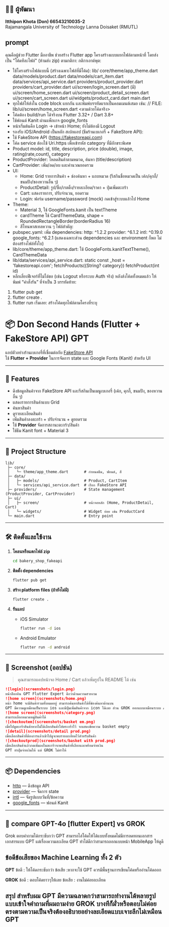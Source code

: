 
## 👨‍💻 ผู้พัฒนา
**Itthipon Khota (Don) 66543210035-2**  
Rajamangala University of Technology Lanna Doisaket (RMUTL)

## prompt 
คุณคือผู้ช่วย Flutter มืออาชีพ ช่วยสร้าง Flutter app โครงสร้างแบบแยกไฟล์ตามหน้าที่ โดยส่งเป็น "โค้ดทีละไฟล์" (ห้ามส่ง zip) ตามกติกา:
กติกาเอาต์พุต:
- ใช้โครงสร้างไฟล์แบบนี้ (สร้างเฉพาะไฟล์ที่มีโค้ด):
  lib/
    core/theme/app_theme.dart
    data/models/product.dart
    data/models/cart_item.dart
    data/services/api_service.dart
    providers/product_provider.dart
    providers/cart_provider.dart
    ui/screen/login_screen.dart (มี)
    ui/screen/home_screen.dart
    ui/screen/product_detail_screen.dart
    ui/screen/cart_screen.dart
    ui/widgets/product_card.dart
    main.dart
- ทุกไฟล์ให้ส่งใน code block แยกกัน และพิมพ์บรรทัดแรกเป็นคอมเมนต์เสมอ เช่น:
  // FILE: lib/ui/screen/home_screen.dart
  <ตามด้วยโค้ดจริง>
- โค้ดต้อง build/run ได้จริงบน Flutter 3.32+ / Dart 3.8+
- ใช้ฟอนต์ Kanit ผ่านแพ็กเกจ google_fonts
- หน้าเริ่มต้นคือ Login → เข้าหน้า Home; ยังไม่ต้องมี Logout
- รองรับ iOS/Android เป็นหลัก
สเปกแอป (ธีมร้านเบเกอรี่ + FakeStore API):
- ใช้ FakeStore API (https://fakestoreapi.com)
- โค้ด service ต้องใช้ Uri.https เพื่อเข้ารหัส category ที่มีอักขระพิเศษ
- Product model: id, title, description, price (double), image, rating(rate,count), category
- ProductProvider: โหลดสินค้าตามหมวด, ค้นหา (title/description)
- CartProvider: เพิ่ม/ลด/ลบ และคำนวณยอดรวม
- UI:
  - Home: Grid รายการสินค้า + ช่องค้นหา + แถบหมวด (รีสกินชื่อหมวดเป็น เค้ก/คุกกี้/ขนมปัง/ของหวานอื่น ๆ)
  - ProductDetail: รูป/ชื่อ/เรตติ้ง/รายละเอียด/ราคา + ปุ่มเพิ่มตะกร้า
  - Cart: แสดงรายการ, ปรับจำนวน, ยอดรวม
  - Login: ฟอร์ม username/password (mock) กดเข้าสู่ระบบแล้วไป Home
- Theme:
  - Material 3, ใช้ GoogleFonts.kanit เป็น textTheme
  - cardTheme ใช้ CardThemeData, shape = RoundedRectangleBorder(borderRadius 16)
  - สีโทนพาสเทลหวาน ๆ
ไฟล์สำคัญ:
- pubspec.yaml: เพิ่ม dependencies:
    http: ^1.2.2
    provider: ^6.1.2
    intl: ^0.19.0
    google_fonts: ^6.2.1
  (แสดงเฉพาะส่วน dependencies และ environment ก็พอ ไม่ต้องสร้างไฟล์ทั้งใบ)
- lib/core/theme/app_theme.dart: ใช้ GoogleFonts.kanitTextTheme(), CardThemeData
- lib/data/services/api_service.dart:
    static const _host = 'fakestoreapi.com';
    fetchProducts({String? category})
    fetchProduct(int id)
- หลีกเลี่ยงฟีเจอร์ที่ไม่ได้ขอ (เช่น Logout หรือระบบ Auth จริง)
หลังส่งโค้ดทั้งหมดแล้ว ให้พิมพ์ “คำสั่งรัน” ที่จำเป็น 3 บรรทัดท้าย:
1) flutter pub get
2) flutter create .
3) flutter run
เริ่มเลย: สร้างโค้ดทุกไฟล์ตามโครงที่ระบุ

# 📦 Don Second Hands (Flutter + FakeStore API) GPT 

แอปตัวอย่างร้านเบเกอรี่ที่เชื่อมต่อกับ [FakeStore API](https://fakestoreapi.com/docs)  
ใช้ **Flutter + Provider** ในการจัดการ state และ Google Fonts (Kanit) สำหรับ UI

---

## 🚀 Features
- ดึงข้อมูลสินค้าจาก FakeStore API และรีสกินเป็นเมนูเบเกอรี่ (เค้ก, คุกกี้, ขนมปัง, ของหวานอื่น ๆ)
- แสดงรายการสินค้าแบบ Grid
- ค้นหาสินค้า
- ดูรายละเอียดสินค้า
- เพิ่มสินค้าลงตะกร้า + ปรับจำนวน + ดูยอดรวม
- ใช้ **Provider** จัดการสถานะตะกร้า/สินค้า
- ใช้ธีม Kanit font + Material 3

---

## 📂 Project Structure

```
lib/
 ├─ core/
 │   └─ theme/app_theme.dart       # กำหนดธีม, ฟอนต์, สี
 ├─ data/
 │   ├─ models/                    # Product, CartItem
 │   └─ services/api_service.dart  # เรียก FakeStore API
 ├─ providers/                     # State management (ProductProvider, CartProvider)
 ├─ ui/
 │   ├─ screen/                    # หน้าจอหลัก (Home, ProductDetail, Cart)
 │   └─ widgets/                   # Widget ย่อย เช่น ProductCard
 └─ main.dart                      # Entry point
```

---

## 🛠 ติดตั้งและใช้งาน

1. **โคลนหรือแตกไฟล์ zip**
   ```bash
   cd bakery_shop_fakeapi
   ```

2. **ติดตั้ง dependencies**
   ```bash
   flutter pub get
   ```

3. **สร้าง platform files (ถ้ายังไม่มี)**
   ```bash
   flutter create .
   ```

4. **รันแอป**
   - iOS Simulator  
     ```bash
     flutter run -d ios
     ```
   - Android Emulator  
     ```bash
     flutter run -d android
     ```

---

## 📸 Screenshot (ออปชัน)
> คุณสามารถแคปหน้าจอ Home / Cart แล้วเพิ่มรูปใน README ได้ เช่น
```markdown
![login](screenshots/login.png)
หน้าล็อกอิน GPT Flutter Expert ดีกว่าด้านความสวยงาม
![home screen](screenshots/home.png)
หน้า home จะมีสินค้ารวมทั้งหมดอยู่ สามารถค้นหาสินค้าได้ที่ช่องค้นหาด้านบน
GPT มีความดูเหมือนเป็นระบบ ios และมีปุ่มเพิ่มสินค้าจาก icon ได้เลย ส่วน GROK ออกแบบเหมือนระบบ ANDRIOD 
![home screen](screenshots/category.png)
สามารถเลือกหมวดหมู่สินค้าได้
![checkoutem](screenshots/basket em.png)
เมื่อไปดูตะกร้าสินค้าหากไม่ได้เลือกสินค้าใส่ตระกร้าไว้ จะแสดงข้อความ basket empty
![detail](screenshots/detail prod.png)
เมื่อเลือกสินค้าที่ต้องการแล้วเข้าไปดูจะพบรายละเอียดไว้สำหรับสินค้า
![checkoutprod](screenshots/basket with prod.png)
เมื่อเลือกสินค้าแล้วกดเพิ่มลงในตะกร้าจะพบสินค้าที่เลือกและพร้อมจ่ายเงิน 
GPT ทำปุ่มจ่ายเงินให้ แต่ GROK ไม่ทำให้
```

---

## 📦 Dependencies
- [http](https://pub.dev/packages/http) — ดึงข้อมูล API
- [provider](https://pub.dev/packages/provider) — จัดการ state
- [intl](https://pub.dev/packages/intl) — จัดรูปแบบวันที่/ข้อความ
- [google_fonts](https://pub.dev/packages/google_fonts) — ฟอนต์ Kanit

---

## 🩻 compare GPT-4o [flutter Expert] vs GROK
Grok ตอบคำถามได้กระชับกว่า GPT สามารถไล่โค้ดให้ได้แบบทั้งหมดไม่มีการลดทอนเอกสารเอกสารแบบ GPT 
แต่เรื่องความละเอียด GPT ทำได้ดีกว่าสามารถออกแบบหน้า MobileApp ให้ดูดี 

## ข้อดีข้อเสียของ Machine Learning ทั้ง 2 ตัว

**GPT**
ข้อดี : ให้โค้ดกระชับกว่า
ข้อเสีย :หากจะใช้ GPT ควรมีพื้นฐานการเขียนโค้ดหรืออ่านโค้ดออก

**GROK**
ข้อดี : ตอบโค้ดยาวๆให้เลย
ข้อเสีย : งานไม่ค่อยละเอียด

**สรุป**
สำหรับผม GPT มีความฉลาดกว่าสามารถทำงานได้หลายรูปแบบเข้าใจคำถามที่ผมถามง่าย
GROK บางทีก็มั่วหรือตอบไม่ค่อยตรงตามความเป็นจริงต้องอธิบายอย่างละเอียดแบบเจาะลึกไม่เหมือน GPT
-